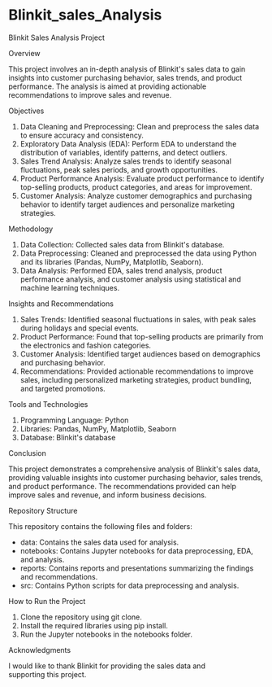 # Blinkit_sales_Analysis
Blinkit Sales Analysis Project

Overview

This project involves an in-depth analysis of Blinkit's sales data to gain insights into customer purchasing behavior, sales trends, and product performance. The analysis is aimed at providing actionable recommendations to improve sales and revenue.

Objectives

1. Data Cleaning and Preprocessing: Clean and preprocess the sales data to ensure accuracy and consistency.
2. Exploratory Data Analysis (EDA): Perform EDA to understand the distribution of variables, identify patterns, and detect outliers.
3. Sales Trend Analysis: Analyze sales trends to identify seasonal fluctuations, peak sales periods, and growth opportunities.
4. Product Performance Analysis: Evaluate product performance to identify top-selling products, product categories, and areas for improvement.
5. Customer Analysis: Analyze customer demographics and purchasing behavior to identify target audiences and personalize marketing strategies.

Methodology

1. Data Collection: Collected sales data from Blinkit's database.
2. Data Preprocessing: Cleaned and preprocessed the data using Python and its libraries (Pandas, NumPy, Matplotlib, Seaborn).
3. Data Analysis: Performed EDA, sales trend analysis, product performance analysis, and customer analysis using statistical and machine learning techniques.

Insights and Recommendations

1. Sales Trends: Identified seasonal fluctuations in sales, with peak sales during holidays and special events.
2. Product Performance: Found that top-selling products are primarily from the electronics and fashion categories.
3. Customer Analysis: Identified target audiences based on demographics and purchasing behavior.
4. Recommendations: Provided actionable recommendations to improve sales, including personalized marketing strategies, product bundling, and targeted promotions.

Tools and Technologies

1. Programming Language: Python
2. Libraries: Pandas, NumPy, Matplotlib, Seaborn
3. Database: Blinkit's database

Conclusion

This project demonstrates a comprehensive analysis of Blinkit's sales data, providing valuable insights into customer purchasing behavior, sales trends, and product performance. The recommendations provided can help improve sales and revenue, and inform business decisions.

Repository Structure

This repository contains the following files and folders:

- data: Contains the sales data used for analysis.
- notebooks: Contains Jupyter notebooks for data preprocessing, EDA, and analysis.
- reports: Contains reports and presentations summarizing the findings and recommendations.
- src: Contains Python scripts for data preprocessing and analysis.

How to Run the Project

1. Clone the repository using git clone.
2. Install the required libraries using pip install.
3. Run the Jupyter notebooks in the notebooks folder.

Acknowledgments

I would like to thank Blinkit for providing the sales data and supporting this project.
